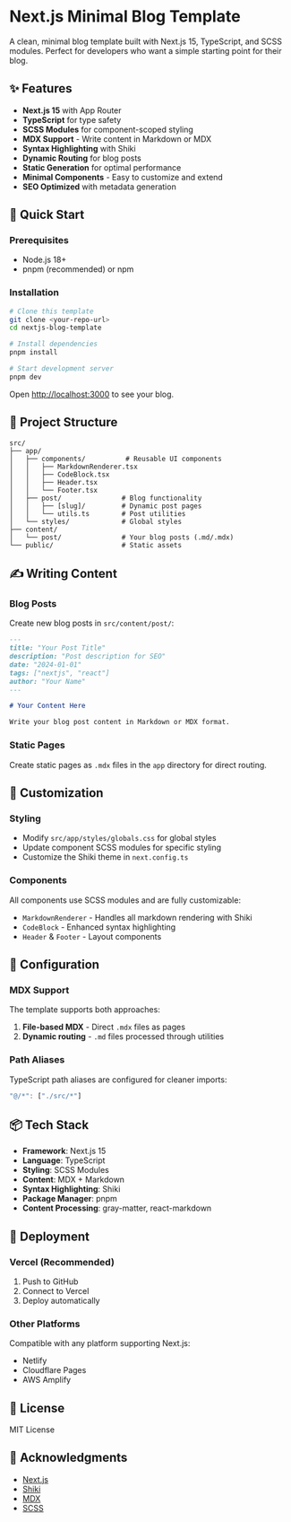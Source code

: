 # Next.js Minimal Blog Template

A clean, minimal blog template built with Next.js 15, TypeScript, and SCSS modules. Perfect for developers who want a simple starting point for their blog.

## ✨ Features

- **Next.js 15** with App Router
- **TypeScript** for type safety  
- **SCSS Modules** for component-scoped styling
- **MDX Support** - Write content in Markdown or MDX
- **Syntax Highlighting** with Shiki
- **Dynamic Routing** for blog posts
- **Static Generation** for optimal performance
- **Minimal Components** - Easy to customize and extend
- **SEO Optimized** with metadata generation

## 🚀 Quick Start

### Prerequisites

- Node.js 18+ 
- pnpm (recommended) or npm

### Installation

```bash
# Clone this template
git clone <your-repo-url>
cd nextjs-blog-template

# Install dependencies
pnpm install

# Start development server
pnpm dev
```

Open [http://localhost:3000](http://localhost:3000) to see your blog.

## 📁 Project Structure

```
src/
├── app/
│   ├── components/          # Reusable UI components
│   │   ├── MarkdownRenderer.tsx
│   │   ├── CodeBlock.tsx
│   │   ├── Header.tsx
│   │   └── Footer.tsx
│   ├── post/               # Blog functionality
│   │   ├── [slug]/         # Dynamic post pages
│   │   └── utils.ts        # Post utilities
│   └── styles/             # Global styles
├── content/
│   └── post/               # Your blog posts (.md/.mdx)
└── public/                 # Static assets
```

## ✍️ Writing Content

### Blog Posts

Create new blog posts in `src/content/post/`:

```markdown
---
title: "Your Post Title"
description: "Post description for SEO"
date: "2024-01-01"
tags: ["nextjs", "react"]
author: "Your Name"
---

# Your Content Here

Write your blog post content in Markdown or MDX format.
```

### Static Pages

Create static pages as `.mdx` files in the `app` directory for direct routing.

## 🎨 Customization

### Styling

- Modify `src/app/styles/globals.css` for global styles
- Update component SCSS modules for specific styling
- Customize the Shiki theme in `next.config.ts`

### Components

All components use SCSS modules and are fully customizable:

- `MarkdownRenderer` - Handles all markdown rendering with Shiki
- `CodeBlock` - Enhanced syntax highlighting
- `Header` & `Footer` - Layout components

## 🔧 Configuration

### MDX Support

The template supports both approaches:

1. **File-based MDX** - Direct `.mdx` files as pages
2. **Dynamic routing** - `.md` files processed through utilities

### Path Aliases

TypeScript path aliases are configured for cleaner imports:

```typescript
"@/*": ["./src/*"]
```

## 📦 Tech Stack

- **Framework**: Next.js 15
- **Language**: TypeScript
- **Styling**: SCSS Modules
- **Content**: MDX + Markdown
- **Syntax Highlighting**: Shiki
- **Package Manager**: pnpm
- **Content Processing**: gray-matter, react-markdown

## 🚀 Deployment

### Vercel (Recommended)

1. Push to GitHub
2. Connect to Vercel
3. Deploy automatically

### Other Platforms

Compatible with any platform supporting Next.js:
- Netlify
- Cloudflare Pages  
- AWS Amplify

## 📄 License

MIT License

## 🙏 Acknowledgments

- [Next.js](https://nextjs.org/)
- [Shiki](https://shiki.matsu.io/)
- [MDX](https://mdxjs.com/)
- [SCSS](https://sass-lang.com/)
